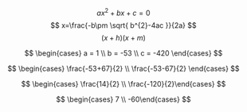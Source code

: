 $$
ax^{2}+bx+c =0
$$
$$
x=\frac{-b\pm \sqrt{ b^{2}-4ac }}{2a}
$$
$$
(x+h)(x+m)
$$

$$
\begin{cases}
a = 1 \\
b = -53 \\
c = -420
\end{cases}
$$


$$
\begin{cases}
\frac{-53+67}{2} \\
\frac{-53-67}{2} \end{cases}
$$

$$
\begin{cases}
\frac{14}{2} \\
\frac{-120}{2}\end{cases}
$$


$$
\begin{cases}
7 \\
-60\end{cases}
$$


